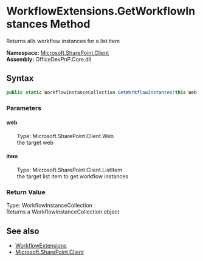 # WorkflowExtensions.GetWorkflowInstances Method  
 Returns alls workflow instances for a list item   

**Namespace:** [Microsoft.SharePoint.Client](Microsoft.SharePoint.Client.md)  
**Assembly:** OfficeDevPnP.Core.dll  
## Syntax
```C#
public static WorkflowInstanceCollection GetWorkflowInstances(this Web web, ListItem item)
```
### Parameters
#### web  
&emsp;&emsp;Type: Microsoft.SharePoint.Client.Web  
&emsp;&emsp;the target web  

  

#### item  
&emsp;&emsp;Type: Microsoft.SharePoint.Client.ListItem  
&emsp;&emsp;the target list item to get workflow instances  

  

### Return Value
Type: WorkflowInstanceCollection  
Returns a WorkflowInstanceCollection object  


## See also
- [WorkflowExtensions](Microsoft.SharePoint.Client.WorkflowExtensions.md) 
- [Microsoft.SharePoint.Client](Microsoft.SharePoint.Client.md) 
